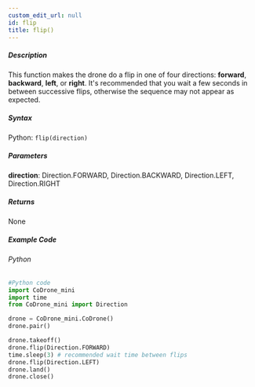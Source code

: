 ```yaml
---
custom_edit_url: null
id: flip
title: flip()
---
```


##### Description

This function makes the drone do a flip in one of four directions: **forward**, **backward**, **left**, or **right**. It's recommended that you wait a few seconds in between successive flips, otherwise the sequence may not appear as expected.

##### Syntax
Python: ```flip(direction)```

##### Parameters

**direction**: Direction.FORWARD, Direction.BACKWARD, Direction.LEFT, Direction.RIGHT

##### Returns

None

##### Example Code
###### Python
```python
#Python code
import CoDrone_mini
import time
from CoDrone_mini import Direction

drone = CoDrone_mini.CoDrone()
drone.pair()

drone.takeoff()
drone.flip(Direction.FORWARD)	
time.sleep(3) # recommended wait time between flips
drone.flip(Direction.LEFT)	
drone.land()
drone.close()
```